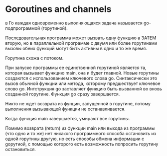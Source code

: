 # Goroutines and channels

в Го каждая одновременно выполняющаяся задача называется go-подпрограммой \(горутиной\).

Последовательная программа может вызвать одну функцию а ЗАТЕМ вторую, но в параллельной программе с двумя или  более горутинами вызовы обеих функций могут быть активны в одно и то же время.

Горутина схожа с потоком.

При запуске программы ее единственной горутиной является та, которая вызывает функцию main, она и будет главной. Новые горутины создаются с использованием ключевого слова go. Синтаксически это вызов обычной функции или метода, которому предшествует ключевое слово go. Интструкция go заставляет функцию быть вызванной во вновь созданной горутине. Функция go сразу завершается.

Никто не ждет возврата из фунции, запущенной в горутине, потому выполнения вызывающей функции не останавливается.

Когда функция main завершается, умирают все горутины.

Помимо возврата \(return\) из функции main или выхода из программы \(что одно и то же\) нет никакого программного способа остановить из одной горутины другую, но есть способы обмена информации с goрутиой, с помощью которого есть возможность попросить горутину остановиться.

